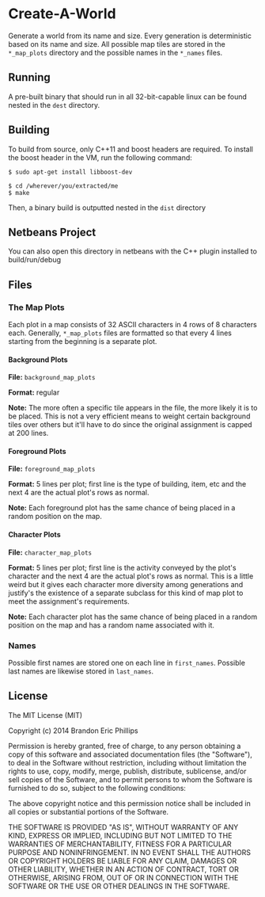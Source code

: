 # Create-A-World

Generate a world from its name and size. Every generation is deterministic based
on its name and size. All possible map tiles are stored in the `*_map_plots`
directory and the possible names in the `*_names` files.

## Running

A pre-built binary that should run in all 32-bit-capable linux can be found
nested in the `dest` directory.

## Building

To build from source, only C++11 and boost headers are required. To install
the boost header in the VM, run the following command:

    $ sudo apt-get install libboost-dev

    $ cd /wherever/you/extracted/me
    $ make

Then, a binary build is outputted nested in the `dist` directory

## Netbeans Project

You can also open this directory in netbeans with the C++ plugin installed to
build/run/debug

## Files

### The Map Plots

Each plot in a map consists of 32 ASCII characters in 4 rows of 8 characters
each. Generally, `*_map_plots` files are formatted so that every 4 lines starting
from the beginning is a separate plot.

#### Background Plots

**File:** `background_map_plots`

**Format:** regular

**Note:** The more often a specific tile appears in the file, the more likely it is
to be placed. This is not a very efficient means to weight certain background
tiles over others but it'll have to do since the original assignment is capped
at 200 lines.

#### Foreground Plots

**File:** `foreground_map_plots`

**Format:** 5 lines per plot; first line is the type of building, item, etc and
the next 4 are the actual plot's rows as normal.

**Note:** Each foreground plot has the same chance of being placed in a random
position on the map.

#### Character Plots

**File:** `character_map_plots`

**Format:** 5 lines per plot; first line is the activity conveyed by the plot's
character and the next 4 are the actual plot's rows as normal. This is a little
weird but it gives each character more diversity among generations and justify's
the existence of a separate subclass for this kind of map plot to meet the
assignment's requirements.

**Note:** Each character plot has the same chance of being placed in a random
position on the map and has a random name associated with it.

### Names

Possible first names are stored one on each line in `first_names`. Possible last
names are likewise stored in `last_names`.

## License

The MIT License (MIT)

Copyright (c) 2014 Brandon Eric Phillips

Permission is hereby granted, free of charge, to any person obtaining a copy
of this software and associated documentation files (the "Software"), to deal
in the Software without restriction, including without limitation the rights
to use, copy, modify, merge, publish, distribute, sublicense, and/or sell
copies of the Software, and to permit persons to whom the Software is
furnished to do so, subject to the following conditions:

The above copyright notice and this permission notice shall be included in all
copies or substantial portions of the Software.

THE SOFTWARE IS PROVIDED "AS IS", WITHOUT WARRANTY OF ANY KIND, EXPRESS OR
IMPLIED, INCLUDING BUT NOT LIMITED TO THE WARRANTIES OF MERCHANTABILITY,
FITNESS FOR A PARTICULAR PURPOSE AND NONINFRINGEMENT. IN NO EVENT SHALL THE
AUTHORS OR COPYRIGHT HOLDERS BE LIABLE FOR ANY CLAIM, DAMAGES OR OTHER
LIABILITY, WHETHER IN AN ACTION OF CONTRACT, TORT OR OTHERWISE, ARISING FROM,
OUT OF OR IN CONNECTION WITH THE SOFTWARE OR THE USE OR OTHER DEALINGS IN THE
SOFTWARE.
